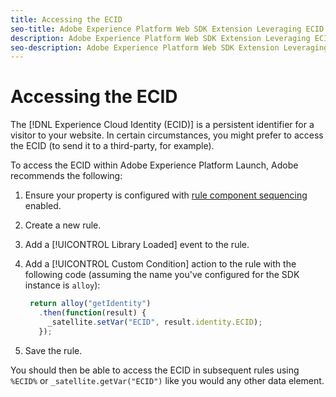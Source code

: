 ```yaml
---
title: Accessing the ECID 
seo-title: Adobe Experience Platform Web SDK Extension Leveraging ECID in Adobe Experience Platform Launch
description: Adobe Experience Platform Web SDK Extension Leveraging ECID in Adobe Experience Platform Launch
seo-description: Adobe Experience Platform Web SDK Extension Leveraging ECID in Adobe Experience Platform Launch
---
```


# Accessing the ECID

The [!DNL Experience Cloud Identity (ECID)]  is a persistent identifier for a visitor to your website. In certain circumstances, you might prefer to access the ECID (to send it to a third-party, for example).

To access the ECID within Adobe Experience Platform Launch, Adobe recommends the following:

1. Ensure your property is configured with [rule component sequencing](/docs/launch/using/reference/manage-resources/rules.html?lang=en#rule-component-sequencing) enabled. 
1. Create a new rule.
1. Add a [!UICONTROL Library Loaded] event to the rule.
1. Add a [!UICONTROL Custom Condition] action to the rule with the following code (assuming the name you've configured for the SDK instance is `alloy`):

   ```js
    return alloy("getIdentity")
      .then(function(result) {
        _satellite.setVar("ECID", result.identity.ECID);
      });
   ```
1. Save the rule.

You should then be able to access the ECID in subsequent rules using `%ECID%` or `_satellite.getVar("ECID")` like you would any other data element. 
